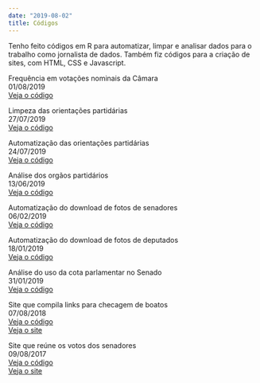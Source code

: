 ```yaml
---
date: "2019-08-02"
title: Códigos
---
```


Tenho feito códigos em R para automatizar, limpar e analisar dados para o trabalho como jornalista de dados. Também fiz códigos para a criação de sites, com HTML, CSS e Javascript.   


Frequência em votações nominais da Câmara    
01/08/2019   
[Veja o código](https://github.com/gabrielacaesar/studyingR/blob/master/freq-plenario-22jul2019.R)      

Limpeza das orientações partidárias    
27/07/2019   
[Veja o código](https://github.com/gabrielacaesar/studyingR/blob/master/orientacao_cd_cleaning.R)   

Automatização das orientações partidárias   
24/07/2019   
[Veja o código](https://github.com/gabrielacaesar/studyingR/blob/master/orientacao_cd.R)   

Análise dos orgãos partidários   
13/06/2019   
[Veja o código](https://github.com/gabrielacaesar/studyingR/blob/master/orgaos-provisorios-13jun2019.R)   

Automatização do download de fotos de senadores      
06/02/2019    
[Veja o código](https://github.com/gabrielacaesar/studyingR/blob/master/salva-foto-senador.R)  

Automatização do download de fotos de deputados   
18/01/2019   
[Veja o código](https://github.com/gabrielacaesar/studyingR/blob/master/salva-foto-deputado-federal.R)   

Análise do uso da cota parlamentar no Senado   
31/01/2019   
[Veja o código](https://github.com/gabrielacaesar/studyingR/blob/master/ime-curso-verao/cota-parlamentar-senado-federal-analysis-31jan2019.nb)   

Site que compila links para checagem de boatos   
07/08/2018   
[Veja o código](https://github.com/gabrielacaesar/contra-as-fake-news)   
[Veja o site](https://gabrielacaesar.github.io/contra-as-fake-news/)   

Site que reúne os votos dos senadores   
09/08/2017      
[Veja o código](https://github.com/plenario/plenario)   
[Veja o site](https://plenario.github.io/plenario/)   

